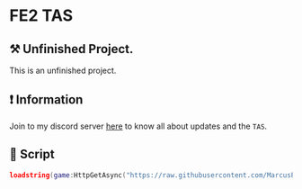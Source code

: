 # FE2 TAS

## ⚒ Unfinished Project.
This is an unfinished project.

## ❗ Information
Join to my discord server [here](https://discord.gg/qvymMrJMtQ) to know all about updates and the `TAS`.

## 📜 Script
```lua
loadstring(game:HttpGetAsync("https://raw.githubusercontent.com/MarcusPietrzyk/fe2-tas/main/loader.lua"))()
```
